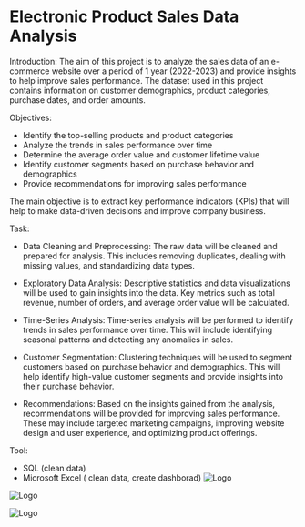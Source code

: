 # Electronic Product Sales Data Analysis

Introduction:
The aim of this project is to analyze the sales data of an e-commerce website over a period of 1 year (2022-2023) and provide insights to help improve sales performance. The dataset used in this project contains information on customer demographics, product categories, purchase dates, and order amounts.

Objectives:

- Identify the top-selling products and product categories
- Analyze the trends in sales performance over time
- Determine the average order value and customer lifetime value
- Identify customer segments based on purchase behavior and demographics
- Provide recommendations for improving sales performance

The main objective is to extract key performance indicators (KPIs) that will help to make data-driven decisions and improve company business. 

Task: 
- Data Cleaning and Preprocessing: The raw data will be cleaned and prepared for analysis. This includes removing duplicates, dealing with missing values, and standardizing data types.

- Exploratory Data Analysis: Descriptive statistics and data visualizations will be used to gain insights into the data. Key metrics such as total revenue, number of orders, and average order value will be calculated.

- Time-Series Analysis: Time-series analysis will be performed to identify trends in sales performance over time. This will include identifying seasonal patterns and detecting any anomalies in sales.

- Customer Segmentation: Clustering techniques will be used to segment customers based on purchase behavior and demographics. This will help identify high-value customer segments and provide insights into their purchase behavior.

- Recommendations: Based on the insights gained from the analysis, recommendations will be provided for improving sales performance. These may include targeted marketing campaigns, improving website design and user experience, and optimizing product offerings.

Tool:
- SQL (clean data)
- Microsoft Excel ( clean data, create dashborad) 
![Logo](https://github.com/JerylLee/Ecommerce-Sales-Data-Analysis/blob/main/Screen%20Shot%202022-12-25%20at%205.21.27%20AM.png?raw=true)

![Logo](https://github.com/JerylLee/Ecommerce-Sales-Data-Analysis/blob/main/Screen%20Shot%202022-12-25%20at%205.21.37%20AM.png?raw=true)

![Logo](https://github.com/JerylLee/Ecommerce-Sales-Data-Analysis/blob/main/Screen%20Shot%202022-12-25%20at%205.33.01%20AM.png?raw=true)
